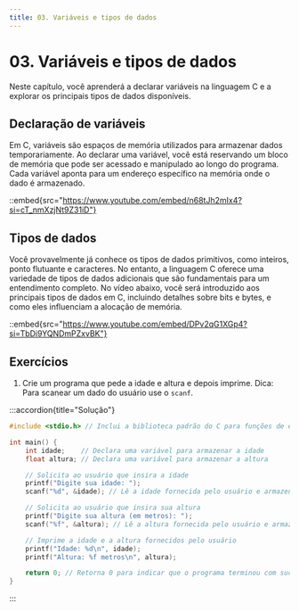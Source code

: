 ```yaml
---
title: 03. Variáveis e tipos de dados
---
```


# 03. Variáveis e tipos de dados

Neste capítulo, você aprenderá a declarar variáveis na linguagem C e a explorar os principais tipos de dados disponíveis.

## Declaração de variáveis

Em C, variáveis são espaços de memória utilizados para armazenar dados temporariamente. Ao declarar uma variável, você está reservando um bloco de memória que pode ser acessado e manipulado ao longo do programa. Cada variável aponta para um endereço específico na memória onde o dado é armazenado.

::embed{src="https://www.youtube.com/embed/n68tJh2mIx4?si=cT_nmXzjNt9Z31iD"}

## Tipos de dados

Você provavelmente já conhece os tipos de dados primitivos, como inteiros, ponto flutuante e caracteres. No entanto, a linguagem C oferece uma variedade de tipos de dados adicionais que são fundamentais para um entendimento completo. No vídeo abaixo, você será introduzido aos principais tipos de dados em C, incluindo detalhes sobre bits e bytes, e como eles influenciam a alocação de memória.

::embed{src="https://www.youtube.com/embed/DPv2qG1XGp4?si=TbDi9YQNDmPZxvBK"}

## Exercícios

1. Crie um programa que pede a idade e altura e depois imprime. Dica: Para scanear um dado do usuário use o `scanf`.

:::accordion{title="Solução"}
```c
#include <stdio.h> // Inclui a biblioteca padrão do C para funções de entrada e saída

int main() {
    int idade;    // Declara uma variável para armazenar a idade
    float altura; // Declara uma variável para armazenar a altura

    // Solicita ao usuário que insira a idade
    printf("Digite sua idade: ");
    scanf("%d", &idade); // Lê a idade fornecida pelo usuário e armazena na variável 'idade'

    // Solicita ao usuário que insira sua altura
    printf("Digite sua altura (em metros): ");
    scanf("%f", &altura); // Lê a altura fornecida pelo usuário e armazena na variável 'altura'

    // Imprime a idade e a altura fornecidos pelo usuário
    printf("Idade: %d\n", idade);
    printf("Altura: %f metros\n", altura);

    return 0; // Retorna 0 para indicar que o programa terminou com sucesso
}
```
:::